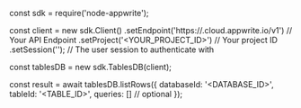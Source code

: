 const sdk = require('node-appwrite');

const client = new sdk.Client()
    .setEndpoint('https://<REGION>.cloud.appwrite.io/v1') // Your API Endpoint
    .setProject('<YOUR_PROJECT_ID>') // Your project ID
    .setSession(''); // The user session to authenticate with

const tablesDB = new sdk.TablesDB(client);

const result = await tablesDB.listRows({
    databaseId: '<DATABASE_ID>',
    tableId: '<TABLE_ID>',
    queries: [] // optional
});
